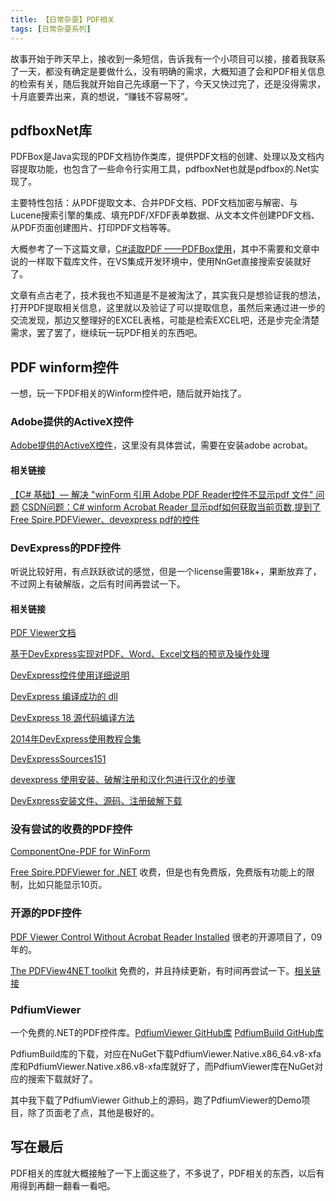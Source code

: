 ```yaml
---
title: 【日常杂耍】PDF相关
tags: [日常杂耍系列]
---
```


故事开始于昨天早上，接收到一条短信，告诉我有一个小项目可以接，接着我联系了一天，都没有确定是要做什么，没有明确的需求，大概知道了会和PDF相关信息的检索有关，随后我就开始自己先琢磨一下了，今天又快过完了，还是没得需求，十月底要弄出来，真的想说，“赚钱不容易呀”。

<!--more-->

## pdfboxNet库
PDFBox是Java实现的PDF文档协作类库，提供PDF文档的创建、处理以及文档内容提取功能，也包含了一些命令行实用工具，pdfboxNet也就是pdfbox的.Net实现了。

主要特性包括：从PDF提取文本、合并PDF文档、PDF文档加密与解密、与Lucene搜索引擎的集成、填充PDF/XFDF表单数据、从文本文件创建PDF文档、从PDF页面创建图片、打印PDF文档等等。

大概参考了一下这篇文章，[C#读取PDF ——PDFBox使用](https://blog.csdn.net/LCL_data/article/details/6043898)，其中不需要和文章中说的一样取下载库文件，在VS集成开发环境中，使用NnGet直接搜索安装就好了。

文章有点古老了，技术我也不知道是不是被淘汰了，其实我只是想验证我的想法，打开PDF提取相关信息，这里就以及验证了可以提取信息，虽然后来通过进一步的交流发现，那边又整理好的EXCEL表格，可能是检索EXCEL吧，还是步完全清楚需求，罢了罢了，继续玩一玩PDF相关的东西吧。

## PDF winform控件

一想，玩一下PDF相关的Winform控件吧，随后就开始找了。

### Adobe提供的ActiveX控件

[Adobe提供的ActiveX控件](https://blog.csdn.net/sl1990129/article/details/78094602)，这里没有具体尝试，需要在安装adobe acrobat。

#### 相关链接

[【C# 基础】— 解决 "winForm 引用 Adobe PDF Reader控件不显示pdf 文件" 问题](https://blog.csdn.net/zt15732625878/article/details/79248523)
[CSDN问题：C# winform Acrobat Reader 显示pdf如何获取当前页数,提到了Free Spire.PDFViewer、devexpress pdf的控件](https://bbs.csdn.net/topics/392179589)

### DevExpress的PDF控件

听说比较好用，有点跃跃欲试的感觉，但是一个license需要18k+，果断放弃了，不过网上有破解版，之后有时间再尝试一下。

#### 相关链接

[PDF Viewer文档](https://docs.devexpress.com/WindowsForms/15216/Controls-and-Libraries/PDF-Viewer)

[基于DevExpress实现对PDF、Word、Excel文档的预览及操作处理](https://www.cnblogs.com/wuhuacong/p/4175266.html)

[DevExpress控件使用详细说明](https://wenku.baidu.com/view/c22bb9f127d3240c8447eff6.html)

[DevExpress 编译成功的 dll](https://blog.csdn.net/weixin_33835103/article/details/85730069)

[DevExpress 18 源代码编译方法](https://www.dxper.net/thread-42367-1-1.html)

[2014年DevExpress使用教程合集](https://my.oschina.net/u/1163318/blog/362638)

[DevExpressSources151](https://github.com/ProximaMonkey/DevExpressSources151)

[devexpress 使用安装、破解注册和汉化包进行汉化的步骤](https://blog.csdn.net/qq_36628003/article/details/82684679)

[DevExpress安装文件、源码、注册破解下载](https://www.dxper.net/thread-40506-1-1.html)

### 没有尝试的收费的PDF控件

[ComponentOne-PDF for WinForm](https://www.grapecity.com.cn/developer/componentone-winform/controls/pdf)

[Free Spire.PDFViewer for .NET](https://www.e-iceblue.com/Introduce/free-pdf-viewer-net.html#.XYefwCrithE) 收费，但是也有免费版，免费版有功能上的限制，比如只能显示10页。

### 开源的PDF控件

[PDF Viewer Control Without Acrobat Reader Installed](https://www.codeproject.com/Articles/37458/PDF-Viewer-Control-Without-Acrobat-Reader-Installe)
很老的开源项目了，09年的。

[The PDFView4NET toolkit](http://www.o2sol.com/pdfview4net/download.htm) 免费的，并且持续更新，有时间再尝试一下。[相关链接](https://www.cnblogs.com/onestow/p/5977807.html)

### PdfiumViewer

一个免费的.NET的PDF控件库。[PdfiumViewer GitHub库](https://github.com/pvginkel/PdfiumViewer)
[PdfiumBuild GitHub库](https://github.com/pvginkel/PdfiumBuild)

PdfiumBuild库的下载，对应在NuGet下载PdfiumViewer.Native.x86_64.v8-xfa库和PdfiumViewer.Native.x86.v8-xfa库就好了，而PdfiumViewer库在NuGet对应的搜索下载就好了。

其中我下载了PdfiumViewer Github上的源码，跑了PdfiumViewer的Demo项目，除了页面老了点，其他是极好的。

## 写在最后

PDF相关的库就大概接触了一下上面这些了，不多说了，PDF相关的东西，以后有用得到再翻一翻看一看吧。














